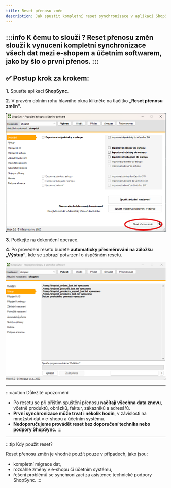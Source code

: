 ```yaml
---
title: Reset přenosu změn
description: Jak spustit kompletní reset synchronizace v aplikaci ShopSync.
---
```

:::info K čemu to slouží ?
Reset přenosu změn slouží k vynucení kompletní synchronizace všech dat mezi e-shopem a účetním softwarem, jako by šlo o první přenos.
:::
---

## ✅ Postup krok za krokem:

**1.** Spusťte aplikaci **ShopSync**.

**2.** V pravém dolním rohu hlavního okna klikněte na tlačítko **„Reset přenosu změn“**.

![Reset přenosu změn 1](assets/20250526_151926_reset1.png)

**3**. Počkejte na dokončení operace.

**4**. Po provedení resetu budete **automaticky přesměrováni na záložku „Výstup“**, kde se zobrazí potvrzení o úspěšném resetu.

![Reset přenosu změn 2](assets/20250526_153117_image.png)

---

:::caution Důležité upozornění
- Po resetu se při příštím spuštění přenosu **načítají všechna data znovu**, včetně produktů, obrázků, faktur, zákazníků a adresářů.
- **První synchronizace může trvat i několik hodin**, v závislosti na množství dat v e-shopu a účetním systému.
- **Nedoporučujeme provádět reset bez doporučení technika nebo podpory ShopSync.**
:::

---

:::tip Kdy použít reset?

Reset přenosu změn je vhodné použít pouze v případech, jako jsou:

- kompletní migrace dat,
- rozsáhlé změny v e-shopu či účetním systému,
- řešení problémů se synchronizací za asistence technické podpory ShopSync.
:::
